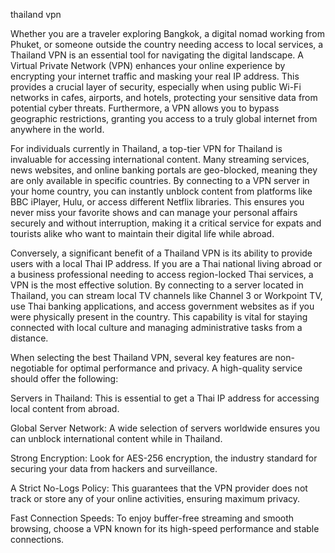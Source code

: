 thailand vpn


Whether you are a traveler exploring Bangkok, a digital nomad working from Phuket, or someone outside the country needing access to local services, a Thailand VPN is an essential tool for navigating the digital landscape. A Virtual Private Network (VPN) enhances your online experience by encrypting your internet traffic and masking your real IP address. This provides a crucial layer of security, especially when using public Wi-Fi networks in cafes, airports, and hotels, protecting your sensitive data from potential cyber threats. Furthermore, a VPN allows you to bypass geographic restrictions, granting you access to a truly global internet from anywhere in the world.



For individuals currently in Thailand, a top-tier VPN for Thailand is invaluable for accessing international content. Many streaming services, news websites, and online banking portals are geo-blocked, meaning they are only available in specific countries. By connecting to a VPN server in your home country, you can instantly unblock content from platforms like BBC iPlayer, Hulu, or access different Netflix libraries. This ensures you never miss your favorite shows and can manage your personal affairs securely and without interruption, making it a critical service for expats and tourists alike who want to maintain their digital life while abroad.



Conversely, a significant benefit of a Thailand VPN is its ability to provide users with a local Thai IP address. If you are a Thai national living abroad or a business professional needing to access region-locked Thai services, a VPN is the most effective solution. By connecting to a server located in Thailand, you can stream local TV channels like Channel 3 or Workpoint TV, use Thai banking applications, and access government websites as if you were physically present in the country. This capability is vital for staying connected with local culture and managing administrative tasks from a distance.



When selecting the best Thailand VPN, several key features are non-negotiable for optimal performance and privacy. A high-quality service should offer the following:



    
Servers in Thailand: This is essential to get a Thai IP address for accessing local content from abroad.

    
Global Server Network: A wide selection of servers worldwide ensures you can unblock international content while in Thailand.

    
Strong Encryption: Look for AES-256 encryption, the industry standard for securing your data from hackers and surveillance.

    
A Strict No-Logs Policy: This guarantees that the VPN provider does not track or store any of your online activities, ensuring maximum privacy.

    
Fast Connection Speeds: To enjoy buffer-free streaming and smooth browsing, choose a VPN known for its high-speed performance and stable connections.

